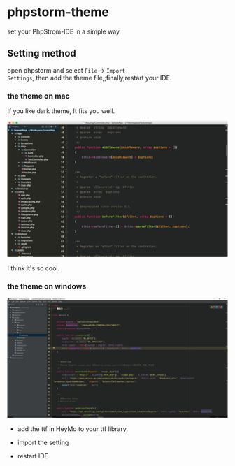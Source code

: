 # phpstorm-theme
set your PhpStrom-IDE in a simple way


## Setting method

open phpstorm and select <code>File</code> -> <code>Import Settings</code>, then add the theme file,;finally,restart your IDE.

### the theme on mac

If you like dark theme, It fits you well.

![](img/ABDF8308-3553-49A5-A75F-235C6B58E0B1.png)

I think it's so cool.

### the theme on windows

![](img/20170820092745.png)

* add the ttf in HeyMo to your ttf library.

* import the setting

* restart IDE


